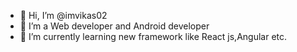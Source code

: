 - 👋 Hi, I’m @imvikas02
- 👀 I’m a Web developer and Android developer
- 🌱 I’m currently learning new framework like React js,Angular etc.


<!---
imvikas02/imvikas02 is a ✨ special ✨ repository because its `README.md` (this file) appears on your GitHub profile.
You can click the Preview link to take a look at your changes.
--->
